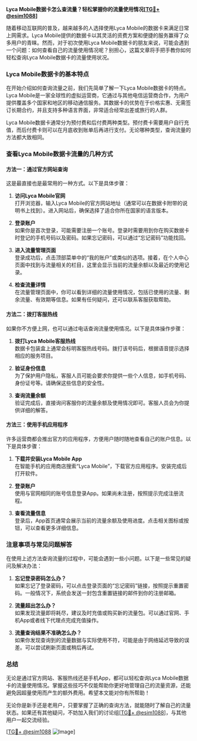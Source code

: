 **Lyca Mobile数据卡怎么查流量？轻松掌握你的流量使用情况[[TG💪+ @esim1088](https://t.me/s/esim1088)]**

随着移动互联网的普及，越来越多的人选择使用Lyca Mobile的数据卡来满足日常上网需求。Lyca Mobile提供的数据卡以其灵活的资费方案和便捷的服务赢得了众多用户的青睐。然而，对于初次使用Lyca Mobile数据卡的朋友来说，可能会遇到一个问题：如何查看自己的流量使用情况呢？别担心，这篇文章将手把手教你如何轻松查询Lyca Mobile数据卡的流量使用状况。

### Lyca Mobile数据卡的基本特点

在开始介绍如何查询流量之前，我们先简单了解一下Lyca Mobile数据卡的特点。Lyca Mobile是一家全球性的虚拟运营商，它通过与其他电信运营商合作，为用户提供覆盖多个国家和地区的移动通信服务。其数据卡的优势在于价格实惠、无需签订长期合约，并且支持多种语言界面，非常适合经常出差或旅行的人群。

Lyca Mobile数据卡通常分为预付费和后付费两种类型。预付费卡需要用户自行充值，而后付费卡则可以在月底收到账单后再进行支付。无论哪种类型，查询流量的方法都大致相同。

### 查看Lyca Mobile数据卡流量的几种方式

#### 方法一：通过官方网站查询

这是最直接也是最常用的一种方式。以下是具体步骤：

1. **访问Lyca Mobile官网**  
   打开浏览器，输入Lyca Mobile的官方网站地址（通常可以在数据卡附带的说明书上找到）。进入网站后，确保选择了适合你所在国家的语言版本。

2. **登录账户**  
   如果你是首次登录，可能需要注册一个账号。登录时需要用到你在购买数据卡时登记的手机号码以及密码。如果忘记密码，可以通过“忘记密码”功能找回。

3. **进入流量管理页面**  
   登录成功后，点击顶部菜单中的“我的账户”或类似的选项。接着，在个人中心页面中找到与流量相关的栏目，这里会显示当前的流量余额以及最近的使用记录。

4. **检查流量详情**  
   在流量管理页面中，你可以看到详细的流量使用情况，包括已使用的流量、剩余流量、有效期等信息。如果有任何疑问，还可以联系客服获取帮助。

#### 方法二：拨打客服热线

如果你不方便上网，也可以通过电话查询流量使用情况。以下是具体操作步骤：

1. **拨打Lyca Mobile客服热线**  
   数据卡包装盒上通常会标明客服热线号码。拨打该号码后，根据语音提示选择相应的服务项目。

2. **验证身份信息**  
   为了保护用户隐私，客服人员可能会要求你提供一些个人信息，如手机号码、身份证号等。请确保这些信息的安全性。

3. **查询流量余额**  
   验证完成后，直接询问客服你的流量余额及使用情况即可。客服人员会为你提供详细的解答。

#### 方法三：使用手机应用程序

许多运营商都会推出官方的应用程序，方便用户随时随地查看自己的账户信息。以下是具体步骤：

1. **下载并安装Lyca Mobile App**  
   在智能手机的应用商店搜索“Lyca Mobile”，下载官方应用程序。安装完成后打开软件。

2. **登录账户**  
   使用与官网相同的账号信息登录App。如果尚未注册，按照提示完成注册流程。

3. **查看流量信息**  
   登录后，App首页通常会展示当前的流量余额及使用进度。点击相关图标或按钮，可以查看更多详细信息。

### 注意事项与常见问题解答

在使用上述方法查询流量的过程中，可能会遇到一些小问题。以下是一些常见的疑问及解决办法：

1. **忘记登录密码怎么办？**  
   如果忘记了登录密码，可以点击登录页面的“忘记密码”链接，按照提示重置密码。一般情况下，系统会发送一封包含重置链接的邮件到你的注册邮箱。

2. **流量超出怎么办？**  
   如果发现流量即将耗尽，建议及时充值或购买新的流量包。可以通过官网、手机App或者线下代理点完成充值操作。

3. **流量查询结果不准确怎么办？**  
   如果你发现查询到的流量数据与实际使用不符，可能是由于网络延迟导致的误差。可以尝试刷新页面或稍后再试。

### 总结

无论是通过官方网站、客服热线还是手机App，都可以轻松查询Lyca Mobile数据卡的流量使用情况。掌握这些技巧不仅能帮助你更好地管理自己的流量资源，还能避免因超量使用而产生的额外费用。希望本文能对你有所帮助！

无论你是新手还是老用户，只要掌握了正确的查询方法，就能随时了解自己的流量状态。如果还有其他疑问，不妨加入我们的讨论组[[TG💪+ @esim1088](https://t.me/s/esim1088)]，与其他用户一起交流经验。

[[TG💪+ @esim1088](https://t.me/s/esim1088) ![Image](https://i.postimg.cc/4NQfJmqS/Snipaste-2025-05-13-00-14-12.png)]